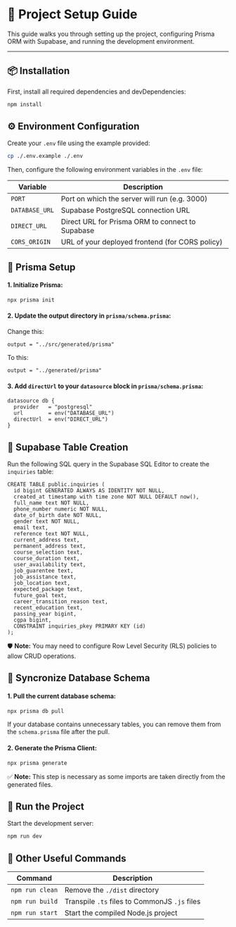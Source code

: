 # 🚀 Project Setup Guide

This guide walks you through setting up the project, configuring Prisma ORM with Supabase, and running the development environment.

---


## 📦 Installation

First, install all required dependencies and devDependencies:

```bash
npm install
```

## ⚙️ Environment Configuration

Create your `.env` file using the example provided:

```bash
cp ./.env.example ./.env
```

Then, configure the following environment variables in the `.env` file:

| Variable       | Description                                             |
|----------------|---------------------------------------------------------|
| `PORT`         | Port on which the server will run (e.g. 3000)           |
| `DATABASE_URL` | Supabase PostgreSQL connection URL                      |
| `DIRECT_URL`   | Direct URL for Prisma ORM to connect to Supabase        |
| `CORS_ORIGIN`  | URL of your deployed frontend (for CORS policy)         |

## 🔧 Prisma Setup

#### 1. Initialize **Prisma**:
```bash
npx prisma init
```

#### 2. Update the output directory in `prisma/schema.prisma`:

Change this:
```prisma
output = "../src/generated/prisma"
```

To this:
```prisma
output = "../generated/prisma"
```

#### 3. Add `directUrl` to your `datasource` block in `prisma/schema.prisma`:

```prisma
datasource db {
  provider   = "postgresql"
  url        = env("DATABASE_URL")
  directUrl  = env("DIRECT_URL")
}
```

## 🧩 Supabase Table Creation

Run the following SQL query in the Supabase SQL Editor to create the `inquiries` table:

``` PostgreSQL
CREATE TABLE public.inquiries (
  id bigint GENERATED ALWAYS AS IDENTITY NOT NULL,
  created_at timestamp with time zone NOT NULL DEFAULT now(),
  full_name text NOT NULL,
  phone_number numeric NOT NULL,
  date_of_birth date NOT NULL,
  gender text NOT NULL,
  email text,
  reference text NOT NULL,
  current_address text,
  permanent_address text,
  course_selection text,
  course_duration text,
  user_availability text,
  job_guarentee text,
  job_assistance text,
  job_location text,
  expected_package text,
  future_goal text,
  career_transition_reason text,
  recent_education text,
  passing_year bigint,
  cgpa bigint,
  CONSTRAINT inquiries_pkey PRIMARY KEY (id)
);
```

🛡️ **Note:** You may need to configure Row Level Security (RLS) policies to allow CRUD operations.

## 🔄 Syncronize Database Schema

#### 1. Pull the current database schema:

```bash
npx prisma db pull
```

If your database contains unnecessary tables, you can remove them from the `schema.prisma` file after the pull.

#### 2. Generate the Prisma Client:

```bash
npx prisma generate
```

✅ **Note:** This step is necessary as some imports are taken directly from the generated files.

## 🚀 Run the Project

Start the development server:

```bash
npm run dev
```

## 🧹 Other Useful Commands

| Command           | Description                                     |
|-------------------|-------------------------------------------------|
| `npm run clean`   | Remove the `./dist` directory                   |
| `npm run build`   | Transpile `.ts` files to CommonJS `.js` files   |
| `npm run start`   | Start the compiled Node.js project              |
